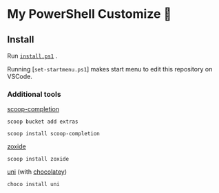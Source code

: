 # My PowerShell Customize 🐚

## Install

Run [`install.ps1`](./install.ps1) .

Running [`set-startmenu.ps1`] makes start menu to edit this repository on VSCode.

### Additional tools

[scoop-completion](https://github.com/Moeologist/scoop-completion)

```
scoop bucket add extras

scoop install scoop-completion
```

[zoxide](https://github.com/ajeetdsouza/zoxide)

```
scoop install zoxide
```

[uni](https://github.com/arp242/uni) (with [chocolatey](https://chocolatey.org/install#individual))

```
choco install uni
```
